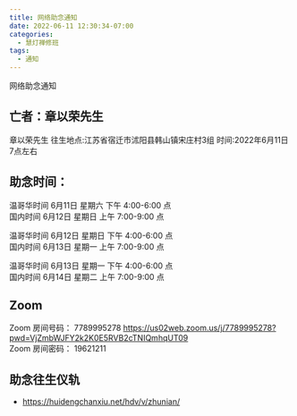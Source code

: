 ```yaml
---
title: 网络助念通知
date: 2022-06-11 12:30:34-07:00
categories:
  - 慧灯禅修班
tags:
  - 通知
---
```

网络助念通知

## 亡者：章以荣先生

章以荣先生 
往生地点:江苏省宿迁市沭阳县韩山镇宋庄村3组
时间:2022年6月11日7点左右

## 助念时间：  

温哥华时间 6月11日 星期六 下午 4:00-6:00 点  
国内时间 6月12日 星期日 上午 7:00-9:00 点  

温哥华时间 6月12日 星期日 下午 4:00-6:00 点  
国内时间 6月13日 星期一 上午 7:00-9:00 点

温哥华时间 6月13日 星期一 下午 4:00-6:00 点  
国内时间 6月14日 星期二 上午 7:00-9:00 点


## Zoom

Zoom 房间号码： 7789995278 <https://us02web.zoom.us/j/7789995278?pwd=VjZmbWJFY2k2K0E5RVB2cTNIQmhqUT09>  
Zoom 房间密码： 19621211

## 助念往生仪轨

- <https://huidengchanxiu.net/hdv/v/zhunian/>